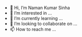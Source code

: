 - 👋 Hi, I’m Naman Kumar Sinha
- 👀 I’m interested in ...
- 🌱 I’m currently learning ...
- 💞️ I’m looking to collaborate on ...
- 📫 How to reach me ...

<!---
ROCKCROCK/ROCKCROCK is a ✨ special ✨ repository because its `README.md` (this file) appears on your GitHub profile.
You can click the Preview link to take a look at your changes.
--->
